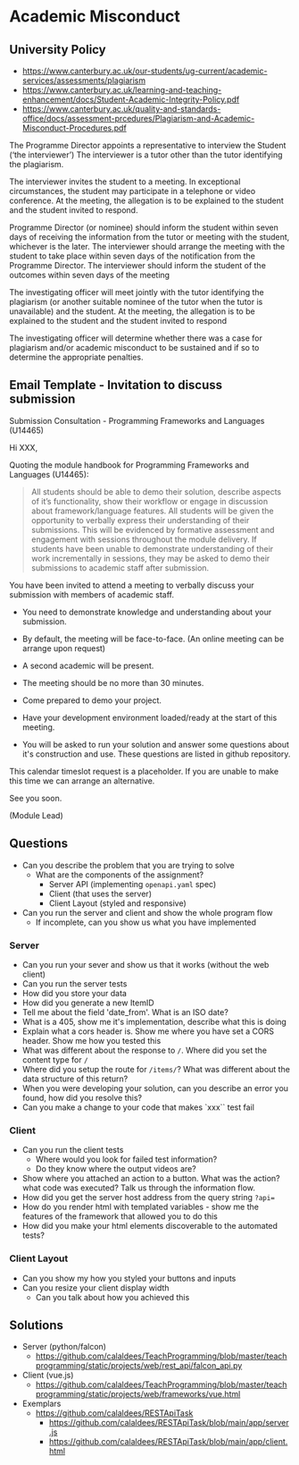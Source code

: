 Academic Misconduct
===================

University Policy
-----------------

* https://www.canterbury.ac.uk/our-students/ug-current/academic-services/assessments/plagiarism
* https://www.canterbury.ac.uk/learning-and-teaching-enhancement/docs/Student-Academic-Integrity-Policy.pdf
* https://www.canterbury.ac.uk/quality-and-standards-office/docs/assessment-prcedures/Plagiarism-and-Academic-Misconduct-Procedures.pdf

The Programme Director appoints a representative to interview the Student (‘the interviewer’)
The interviewer is a tutor other than the tutor identifying the plagiarism.

The interviewer invites the student to a meeting. In exceptional circumstances, the student may participate in a telephone or video conference.
At the meeting, the allegation is to be explained to the student and the student invited to respond.

Programme Director (or nominee) should inform the student within seven days of receiving the information from the tutor or meeting with the student, whichever is the later.
The interviewer should arrange the meeting with the student to take place within seven days of the notification from the Programme Director.
The interviewer should inform the student of the outcomes within seven days of the meeting

The investigating officer will meet jointly with the tutor identifying the plagiarism (or another suitable nominee of the tutor when the tutor is unavailable) and the student. 
At the meeting, the allegation is to be explained to the student and the student invited to respond

The investigating officer will determine whether there was a case for plagiarism and/or academic misconduct to be sustained and if so to determine the appropriate penalties.



Email Template - Invitation to discuss submission
--------------

Submission Consultation - Programming Frameworks and Languages (U14465)

Hi XXX,

Quoting the module handbook for Programming Frameworks and Languages (U14465):
> All students should be able to demo their solution, describe aspects of it’s functionality, show their workflow or engage in discussion about framework/language features.
> All students will be given the opportunity to verbally express their understanding of their submissions.
> This will be evidenced by formative assessment and engagement with sessions throughout the module delivery.
> If students have been unable to demonstrate understanding of their work incrementally in sessions, they may be asked to demo their submissions to academic staff after submission.

You have been invited to attend a meeting to verbally discuss your submission with members of academic staff.

* You need to demonstrate knowledge and understanding about your submission.
* By default, the meeting will be face-to-face. (An online meeting can be arrange upon request)
* A second academic will be present.
* The meeting should be no more than 30 minutes.

* Come prepared to demo your project.
* Have your development environment loaded/ready at the start of this meeting.
* You will be asked to run your solution and answer some questions about it's construction and use. These questions are listed in github repository.

This calendar timeslot request is a placeholder.
If you are unable to make this time we can arrange an alternative.

See you soon.

(Module Lead)


Questions
---------

* Can you describe the problem that you are trying to solve
  * What are the components of the assignment?
    * Server API (implementing `openapi.yaml` spec)
    * Client (that uses the server)
    * Client Layout (styled and responsive)
* Can you run the server and client and show the whole program flow
    * If incomplete, can you show us what you have implemented

### Server

* Can you run your sever and show us that it works (without the web client)
* Can you run the server tests
* How did you store your data
* How did you generate a new ItemID
* Tell me about the field 'date_from'. What is an ISO date?
* What is a 405, show me it's implementation, describe what this is doing
* Explain what a cors header is. Show me where you have set a CORS header. Show me how you tested this
* What was different about the response to `/`. Where did you set the content type for `/`
* Where did you setup the route for `/items/`? What was different about the data structure of this return?
* When you were developing your solution, can you describe an error you found, how did you resolve this?
* Can you make a change to your code that makes `xxx`` test fail  

### Client
* Can you run the client tests
    * Where would you look for failed test information?
    * Do they know where the output videos are?
* Show where you attached an action to a button. What was the action? what code was executed? Talk us through the information flow.
* How did you get the server host address from the query string `?api=`
* How do you render html with templated variables - show me the features of the framework that allowed you to do this
* How did you make your html elements discoverable to the automated tests?

### Client Layout
* Can you show my how you styled your buttons and inputs
* Can you resize your client display width
  * Can you talk about how you achieved this


Solutions
---------

* Server (python/falcon)
  * https://github.com/calaldees/TeachProgramming/blob/master/teachprogramming/static/projects/web/rest_api/falcon_api.py
* Client (vue.js)
  * https://github.com/calaldees/TeachProgramming/blob/master/teachprogramming/static/projects/web/frameworks/vue.html
* Exemplars
  * https://github.com/calaldees/RESTApiTask
    * https://github.com/calaldees/RESTApiTask/blob/main/app/server.js
    * https://github.com/calaldees/RESTApiTask/blob/main/app/client.html
